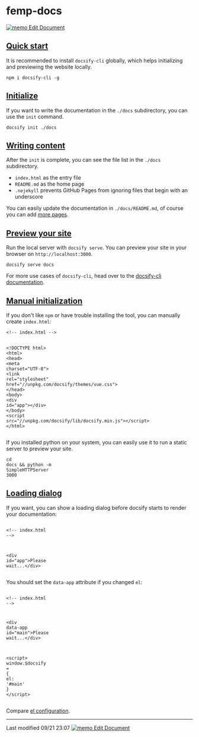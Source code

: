 # femp-docs

<article class="markdown-section" id="main"><p><a href="https://github.com/QingWei-Li/docsify/blob/master/docs/quickstart.md" target="_blank"><img class="emoji" src="https://assets-cdn.github.com/images/icons/emoji/memo.png" alt="memo"> Edit Document</a></p><h1 id="quick-start"><a href="#/quickstart?id=quick-start" data-id="quick-start" class="anchor"><span>Quick start</span></a></h1><p>It is recommended to install <code>docsify-cli</code> globally, which helps initializing and previewing the website locally.</p><pre v-pre="" data-lang="bash"><code class="lang-bash"><span class="token function">npm</span> i docsify-cli -g</code></pre><h2 id="initialize"><a href="#/quickstart?id=initialize" data-id="initialize" class="anchor"><span>Initialize</span></a></h2><p>If you want to write the documentation in the <code>./docs</code> subdirectory, you can use the <code>init</code> command.</p><pre v-pre="" data-lang="bash"><code class="lang-bash">docsify init ./docs</code></pre><h2 id="writing-content"><a href="#/quickstart?id=writing-content" data-id="writing-content" class="anchor"><span>Writing content</span></a></h2><p>After the <code>init</code> is complete, you can see the file list in the <code>./docs</code> subdirectory.</p><ul>
<li><code>index.html</code> as the entry file</li>
<li><code>README.md</code> as the home page</li>
<li><code>.nojekyll</code> prevents GitHub Pages from ignoring files that begin with an underscore</li>
</ul>
<p>You can easily update the documentation in <code>./docs/README.md</code>, of course you can add <a href="#/more-pages">more pages</a>.</p><h2 id="preview-your-site"><a href="#/quickstart?id=preview-your-site" data-id="preview-your-site" class="anchor"><span>Preview your site</span></a></h2><p>Run the local server with <code>docsify serve</code>. You can preview your site in your browser on <code>http://localhost:3000</code>.</p><pre v-pre="" data-lang="bash"><code class="lang-bash">docsify serve docs</code></pre><p class="warn">For more use cases of <code>docsify-cli</code>, head over to the <a href="https://github.com/QingWei-Li/docsify-cli" target="_blank">docsify-cli documentation</a>.</p><h2 id="manual-initialization"><a href="#/quickstart?id=manual-initialization" data-id="manual-initialization" class="anchor"><span>Manual initialization</span></a></h2><p>If you don't like <code>npm</code> or have trouble installing the tool, you can manually create <code>index.html</code>:</p><pre v-pre="" data-lang="html"><code class="lang-html"><span class="token comment" spellcheck="true">&lt;!-- index.html --&gt;</span>

<span class="token doctype">&lt;!DOCTYPE html&gt;</span>
<span class="token tag"><span class="token tag"><span class="token punctuation">&lt;</span>html</span><span class="token punctuation">&gt;</span></span>
<span class="token tag"><span class="token tag"><span class="token punctuation">&lt;</span>head</span><span class="token punctuation">&gt;</span></span>
  <span class="token tag"><span class="token tag"><span class="token punctuation">&lt;</span>meta</span> <span class="token attr-name">charset</span><span class="token attr-value"><span class="token punctuation">=</span><span class="token punctuation">"</span>UTF-8<span class="token punctuation">"</span></span><span class="token punctuation">&gt;</span></span>
  <span class="token tag"><span class="token tag"><span class="token punctuation">&lt;</span>link</span> <span class="token attr-name">rel</span><span class="token attr-value"><span class="token punctuation">=</span><span class="token punctuation">"</span>stylesheet<span class="token punctuation">"</span></span> <span class="token attr-name">href</span><span class="token attr-value"><span class="token punctuation">=</span><span class="token punctuation">"</span>//unpkg.com/docsify/themes/vue.css<span class="token punctuation">"</span></span><span class="token punctuation">&gt;</span></span>
<span class="token tag"><span class="token tag"><span class="token punctuation">&lt;/</span>head</span><span class="token punctuation">&gt;</span></span>
<span class="token tag"><span class="token tag"><span class="token punctuation">&lt;</span>body</span><span class="token punctuation">&gt;</span></span>
  <span class="token tag"><span class="token tag"><span class="token punctuation">&lt;</span>div</span> <span class="token attr-name">id</span><span class="token attr-value"><span class="token punctuation">=</span><span class="token punctuation">"</span>app<span class="token punctuation">"</span></span><span class="token punctuation">&gt;</span></span><span class="token tag"><span class="token tag"><span class="token punctuation">&lt;/</span>div</span><span class="token punctuation">&gt;</span></span>
<span class="token tag"><span class="token tag"><span class="token punctuation">&lt;/</span>body</span><span class="token punctuation">&gt;</span></span>
<span class="token tag"><span class="token tag"><span class="token punctuation">&lt;</span>script</span> <span class="token attr-name">src</span><span class="token attr-value"><span class="token punctuation">=</span><span class="token punctuation">"</span>//unpkg.com/docsify/lib/docsify.min.js<span class="token punctuation">"</span></span><span class="token punctuation">&gt;</span></span><span class="token script language-javascript"></span><span class="token tag"><span class="token tag"><span class="token punctuation">&lt;/</span>script</span><span class="token punctuation">&gt;</span></span>
<span class="token tag"><span class="token tag"><span class="token punctuation">&lt;/</span>html</span><span class="token punctuation">&gt;</span></span></code></pre><p>If you installed python on your system, you can easily use it to run a static server to preview your site.</p><pre v-pre="" data-lang="bash"><code class="lang-bash"><span class="token function">cd</span> docs <span class="token operator">&amp;&amp;</span> python -m SimpleHTTPServer 3000</code></pre><h2 id="loading-dialog"><a href="#/quickstart?id=loading-dialog" data-id="loading-dialog" class="anchor"><span>Loading dialog</span></a></h2><p>If you want, you can show a loading dialog before docsify starts to render your documentation:</p><pre v-pre="" data-lang="html"><code class="lang-html">  <span class="token comment" spellcheck="true">&lt;!-- index.html --&gt;</span>

  <span class="token tag"><span class="token tag"><span class="token punctuation">&lt;</span>div</span> <span class="token attr-name">id</span><span class="token attr-value"><span class="token punctuation">=</span><span class="token punctuation">"</span>app<span class="token punctuation">"</span></span><span class="token punctuation">&gt;</span></span>Please wait...<span class="token tag"><span class="token tag"><span class="token punctuation">&lt;/</span>div</span><span class="token punctuation">&gt;</span></span></code></pre><p>You should set the <code>data-app</code> attribute if you changed <code>el</code>:</p><pre v-pre="" data-lang="html"><code class="lang-html">  <span class="token comment" spellcheck="true">&lt;!-- index.html --&gt;</span>

  <span class="token tag"><span class="token tag"><span class="token punctuation">&lt;</span>div</span> <span class="token attr-name">data-app</span> <span class="token attr-name">id</span><span class="token attr-value"><span class="token punctuation">=</span><span class="token punctuation">"</span>main<span class="token punctuation">"</span></span><span class="token punctuation">&gt;</span></span>Please wait...<span class="token tag"><span class="token tag"><span class="token punctuation">&lt;/</span>div</span><span class="token punctuation">&gt;</span></span>

  <span class="token tag"><span class="token tag"><span class="token punctuation">&lt;</span>script</span><span class="token punctuation">&gt;</span></span><span class="token script language-javascript">
    window<span class="token punctuation">.</span>$docsify <span class="token operator">=</span> <span class="token punctuation">{</span>
      el<span class="token punctuation">:</span> <span class="token string">'#main'</span>
    <span class="token punctuation">}</span>
  </span><span class="token tag"><span class="token tag"><span class="token punctuation">&lt;/</span>script</span><span class="token punctuation">&gt;</span></span></code></pre><p>Compare <a href="#/configuration?id=el">el configuration</a>.</p><hr>
<p>Last modified 09/21 23:07 <a href="https://github.com/QingWei-Li/docsify/blob/master/docs/quickstart.md" target="_blank"><img class="emoji" src="https://assets-cdn.github.com/images/icons/emoji/memo.png" alt="memo"> Edit Document</a></p></article>
